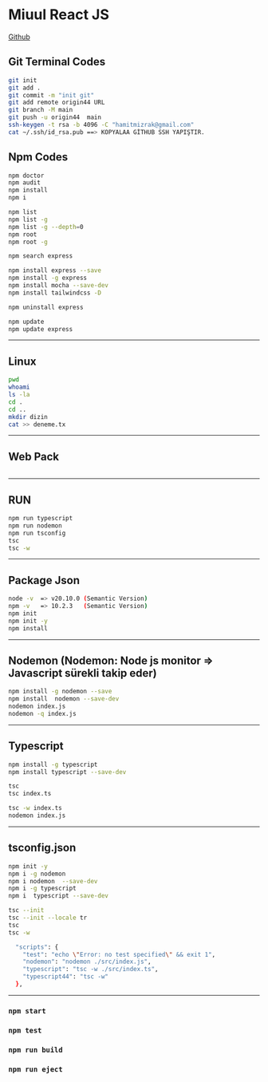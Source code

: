 # Miuul React JS
[Github](https://github.com/hamitmizrak/8-Miuul-React)

## Git Terminal Codes
```sh
git init 
git add .
git commit -m "init git"
git add remote origin44 URL
git branch -M main
git push -u origin44  main
ssh-keygen -t rsa -b 4096 -C "hamitmizrak@gmail.com"
cat ~/.ssh/id_rsa.pub ==> KOPYALAA GİTHUB SSH YAPIŞTIR.
```

## Npm Codes
```sh
npm doctor
npm audit
npm install
npm i 

npm list 
npm list -g
npm list -g --depth=0
npm root
npm root -g

npm search express

npm install express --save 
npm install -g express 
npm install mocha --save-dev 
npm install tailwindcss -D

npm uninstall express

npm update 
npm update express
```

---
## Linux 
```sh
pwd
whoami
ls -la
cd .
cd ..
mkdir dizin
cat >> deneme.tx
```

---
## Web Pack
```sh

```

---
## RUN
```sh
npm run typescript
npm run nodemon
npm run tsconfig  
tsc 
tsc -w
```

--- 


## Package Json 
```sh
node -v  => v20.10.0 (Semantic Version)
npm -v   => 10.2.3   (Semantic Version)
npm init
npm init -y
npm install
```

---
## Nodemon (Nodemon: Node js monitor => Javascript sürekli takip eder)
```sh
npm install -g nodemon --save 
npm install  nodemon --save-dev
nodemon index.js
nodemon -q index.js
```

---
## Typescript
```sh
npm install -g typescript 
npm install typescript --save-dev

tsc 
tsc index.ts

tsc -w index.ts
nodemon index.js
```

---
## tsconfig.json
```sh
npm init -y 
npm i -g nodemon  
npm i nodemon  --save-dev
npm i -g typescript
npm i  typescript --save-dev

tsc --init 
tsc --init --locale tr
tsc
tsc -w

  "scripts": {
    "test": "echo \"Error: no test specified\" && exit 1",
    "nodemon": "nodemon ./src/index.js",
    "typescript": "tsc -w ./src/index.ts",
    "typescript44": "tsc -w"
  },
```

---
### `npm start`

### `npm test`

### `npm run build`

### `npm run eject`

